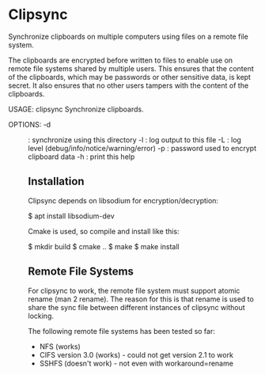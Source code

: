 Clipsync
========

Synchronize clipboards on multiple computers using files on a remote
file system.

The clipboards are encrypted before written to files to enable use on
remote file systems shared by multiple users. This ensures that the
content of the clipboards, which may be passwords or other sensitive
data, is kept secret. It also ensures that no other users tampers with
the content of the clipboards.

USAGE: clipsync
Synchronize clipboards.

OPTIONS:
	-d <dir>   : synchronize using this directory
	-l <file>  : log output to this file
	-L <level> : log level (debug/info/notice/warning/error)
	-p <pw>    : password used to encrypt clipboard data
	-h         : print this help

Installation
------------

Clipsync depends on libsodium for encryption/decryption:

$ apt install libsodium-dev

Cmake is used, so compile and install like this:

$ mkdir build
$ cmake ..
$ make
$ make install

Remote File Systems
-------------------

For clipsync to work, the remote file system must support atomic rename
(man 2 rename). The reason for this is that rename is used to share the
sync file between different instances of clipsync without locking.

The following remote file systems has been tested so far:

* NFS (works)
* CIFS version 3.0 (works) - could not get version 2.1 to work
* SSHFS (doesn't work) - not even with workaround=rename
